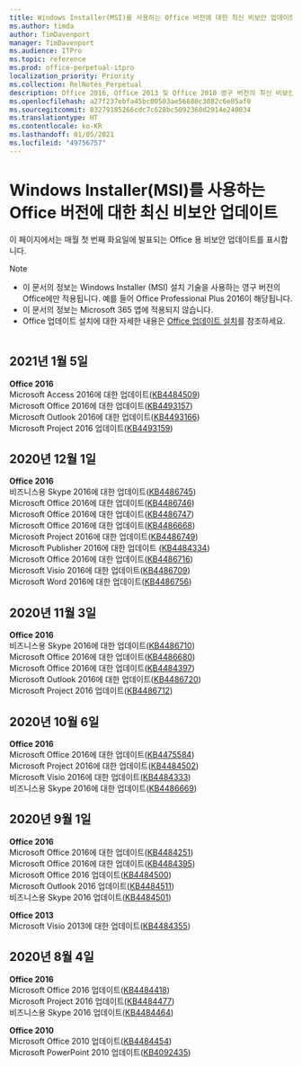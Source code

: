 ```yaml
---
title: Windows Installer(MSI)를 사용하는 Office 버전에 대한 최신 비보안 업데이트
ms.author: timda
author: TimDavenport
manager: TimDavenport
ms.audience: ITPro
ms.topic: reference
ms.prod: office-perpetual-itpro
localization_priority: Priority
ms.collection: RelNotes_Perpetual
description: Office 2016, Office 2013 및 Office 2010 영구 버전의 최신 비보안 업데이트 정보에 대한 링크를 IT 전문가에게 제공합니다.
ms.openlocfilehash: a27f237ebfa45bc00503ae56680c3082c6e05af0
ms.sourcegitcommit: 83279185266cdc7c628bc5092360d2914e240034
ms.translationtype: HT
ms.contentlocale: ko-KR
ms.lasthandoff: 01/05/2021
ms.locfileid: "49756757"
---
```

# <a name="latest-non-security-updates-for-versions-of-office-that-use-windows-installer-msi"></a>Windows Installer(MSI)를 사용하는 Office 버전에 대한 최신 비보안 업데이트

이 페이지에서는 매월 첫 번째 화요일에 발표되는 Office 용 비보안 업데이트를 표시합니다.

> [!NOTE]
> - 이 문서의 정보는 Windows Installer (MSI) 설치 기술을 사용하는 영구 버전의 Office에만 적용됩니다. 예를 들어 Office Professional Plus 2016이 해당됩니다.
> - 이 문서의 정보는 Microsoft 365 앱에 적용되지 않습니다.
> - Office 업데이트 설치에 대한 자세한 내용은 [Office 업데이트 설치](https://support.office.com/article/2ab296f3-7f03-43a2-8e50-46de917611c5)를 참조하세요.
<br/><br/>

## <a name="january-5-2021"></a>2021년 1월 5일
**Office 2016**</br>
Microsoft Access 2016에 대한 업데이트([KB4484509](https://support.microsoft.com/help/4484509)) </br>
Microsoft Office 2016에 대한 업데이트([KB4493157](https://support.microsoft.com/help/4493157)) </br>
Microsoft Outlook 2016에 대한 업데이트([KB4493166](https://support.microsoft.com/help/4493166)) </br>
Microsoft Project 2016 업데이트([KB4493159](https://support.microsoft.com/help/4493159)) </br>


## <a name="december-1-2020"></a>2020년 12월 1일
**Office 2016**<br/>
비즈니스용 Skype 2016에 대한 업데이트([KB4486745](https://support.microsoft.com/help/4486745)) <br/>
Microsoft Office 2016에 대한 업데이트([KB4486746](https://support.microsoft.com/help/4486746)) <br/> Microsoft Office 2016에 대한 업데이트([KB4486747](https://support.microsoft.com/help/4486747)) <br/> Microsoft Office 2016에 대한 업데이트([KB4486668](https://support.microsoft.com/help/4486668)) <br/>
Microsoft Project 2016에 대한 업데이트([KB4486749](https://support.microsoft.com/help/4486749)) <br/> Microsoft Publisher 2016에 대한 업데이트 ([KB4484334](https://support.microsoft.com/help/4484334)) <br/> Microsoft Office 2016에 대한 업데이트([KB4486716](https://support.microsoft.com/help/4486716)) <br/> Microsoft Visio 2016에 대한 업데이트([KB4486709](https://support.microsoft.com/help/4486709)) <br/>
Microsoft Word 2016에 대한 업데이트([KB4486756](https://support.microsoft.com/help/4486756)) <br/> 


## <a name="november-3-2020"></a>2020년 11월 3일
**Office 2016**<br/>
비즈니스용 Skype 2016에 대한 업데이트([KB4486710](https://support.microsoft.com/help/4486710)) <br/>
Microsoft Office 2016에 대한 업데이트([KB4486680](https://support.microsoft.com/help/4486680)) <br/>
Microsoft Office 2016에 대한 업데이트([KB4484397](https://support.microsoft.com/help/4484397)) <br/>
Microsoft Outlook 2016에 대한 업데이트([KB4486720](https://support.microsoft.com/help/4486720)) <br/>
Microsoft Project 2016 업데이트([KB4486712](https://support.microsoft.com/help/4486712)) <br/>


## <a name="october-6-2020"></a>2020년 10월 6일
**Office 2016**<br/>
Microsoft Office 2016에 대한 업데이트([KB4475584](https://support.microsoft.com/help/4475584))<br/>
Microsoft Project 2016에 대한 업데이트([KB4484502](https://support.microsoft.com/help/4484502))<br/>
Microsoft Visio 2016에 대한 업데이트([KB4484333](https://support.microsoft.com/help/4484333))<br/>
비즈니스용 Skype 2016에 대한 업데이트([KB4486669](https://support.microsoft.com/help/4486669))<br/> 

## <a name="september-1-2020"></a>2020년 9월 1일
**Office 2016**<br/>
Microsoft Office 2016에 대한 업데이트([KB4484251](https://support.microsoft.com/help/4484251))<br/>
Microsoft Office 2016에 대한 업데이트([KB4484395](https://support.microsoft.com/help/4484395))<br/> Microsoft Office 2016 업데이트([KB4484500](https://support.microsoft.com/help/4484500)) <br/>
Microsoft Outlook 2016 업데이트([KB4484511](https://support.microsoft.com/help/4484511)) <br/>
비즈니스용 Skype 2016 업데이트([KB4484501](https://support.microsoft.com/help/4484501)) <br/>

**Office 2013**<br/>
Microsoft Visio 2013에 대한 업데이트([KB4484355](https://support.microsoft.com/help/4484355))<br/>

## <a name="august-4-2020"></a>2020년 8월 4일

**Office 2016**<br/>
Microsoft Office 2016 업데이트([KB4484418](https://support.microsoft.com/help/4484418))<br/> Microsoft Project 2016 업데이트([KB4484477](https://support.microsoft.com/help/4484477))<br/>
비즈니스용 Skype 2016 업데이트([KB4484464](https://support.microsoft.com/help/4484464))<br/> 

**Office 2010**<br/>
Microsoft Office 2010 업데이트([KB4484454](https://support.microsoft.com/help/4484454))<br/> Microsoft PowerPoint 2010 업데이트([KB4092435](https://support.microsoft.com/help/4092435))<br/> 

</br>